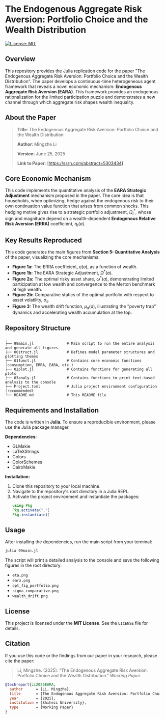 # The Endogenous Aggregate Risk Aversion: Portfolio Choice and the Wealth Distribution

[![License: MIT](https://img.shields.io/badge/License-MIT-yellow.svg)](https://opensource.org/licenses/MIT)

## Overview

This repository provides the Julia replication code for the paper "The Endogenous Aggregate Risk Aversion: Portfolio Choice and the Wealth Distribution". The paper develops a continuous-time heterogeneous agent framework that reveals a novel economic mechanism: **Endogenous Aggregate Risk Aversion (EARA)**. This framework provides an endogenous rationalization for the limited participation puzzle and demonstrates a new channel through which aggregate risk shapes wealth inequality.

## About the Paper

> **Title**: The Endogenous Aggregate Risk Aversion: Portfolio Choice and the Wealth Distribution 
>
> **Author**: Mingzhe Li 
>
> **Version**: June 25, 2025
>
> **Link to Paper**: [https://ssrn.com/abstract=5303434]

## Core Economic Mechanism

This code implements the quantitative analysis of the **EARA Strategic Adjustment** mechanism proposed in the paper. The core idea is that households, when optimizing, hedge against the endogenous risk to their own continuation value function that arises from common shocks. This hedging motive gives rise to a strategic portfolio adjustment, $\Omega_t^*$, whose sign and magnitude depend on a wealth-dependent **Endogenous Relative Risk Aversion (ERRA)** coefficient, $\eta_t(a)$.

## Key Results Reproduced

This code generates the main figures from **Section 5: Quantitative Analysis** of the paper, visualizing the core mechanisms:

* **Figure 1a:** The ERRA coefficient, $\eta(a)$, as a function of wealth.
* **Figure 1b:** The EARA Strategic Adjustment, $\Omega^*(a)$.
* **Figure 2a:** The optimal risky asset share, $\omega^*(a)$, demonstrating limited participation at low wealth and convergence to the Merton benchmark at high wealth.
* **Figure 2b:** Comparative statics of the optimal portfolio with respect to asset volatility, $\sigma_s$.
* **Figure 3:** The wealth drift function, $\mu_a(a)$, illustrating the "poverty trap" dynamics and accelerating wealth accumulation at the top.

## Repository Structure

```
.
├── 99main.jl               # Main script to run the entire analysis and generate all figures
├── 00struct.jl             # Defines model parameter structures and plotting themes
├── 01funct.jl              # Contains core economic functions (consumption, ERRA, EARA, etc.)
├── 02plot.jl               # Contains functions for generating all plots
├── 03analy.jl              # Contains functions to print text-based analysis to the console
├── Project.toml            # Julia project environment configuration (recommended)
└── README.md               # This README file
```

## Requirements and Installation

The code is written in **Julia**. To ensure a reproducible environment, please use the Julia package manager.

**Dependencies:**
* GLMakie
* LaTeXStrings
* Colors
* ColorSchemes
* CairoMakie

**Installation:**
1.  Clone this repository to your local machine.
2.  Navigate to the repository's root directory in a Julia REPL.
3.  Activate the project environment and instantiate the packages:
    ```julia
    using Pkg
    Pkg.activate(".")
    Pkg.instantiate()
    ```

## Usage

After installing the dependencies, run the main script from your terminal:

```bash
julia 99main.jl
```

The script will print a detailed analysis to the console and save the following figures in the root directory:
* `eta.png`
* `eara.png`
* `opt_fig_portfolio.png`
* `sigma_comparative.png`
* `wealth_drift.png`

## License

This project is licensed under the **MIT License**. See the `LICENSE` file for details.

## Citation

If you use this code or the findings from our paper in your research, please cite the paper:

> Li, Mingzhe. (2025). "The Endogenous Aggregate Risk Aversion: Portfolio Choice and the Wealth Distribution." *Working Paper*.

```bibtex
@techreport{Li2025EARA,
  author      = {Li, Mingzhe},
  title       = {The Endogenous Aggregate Risk Aversion: Portfolio Choice and the Wealth Distribution},
  year        = {2025},
  institution = {Shihezi University},
  type        = {Working Paper}
}
```
